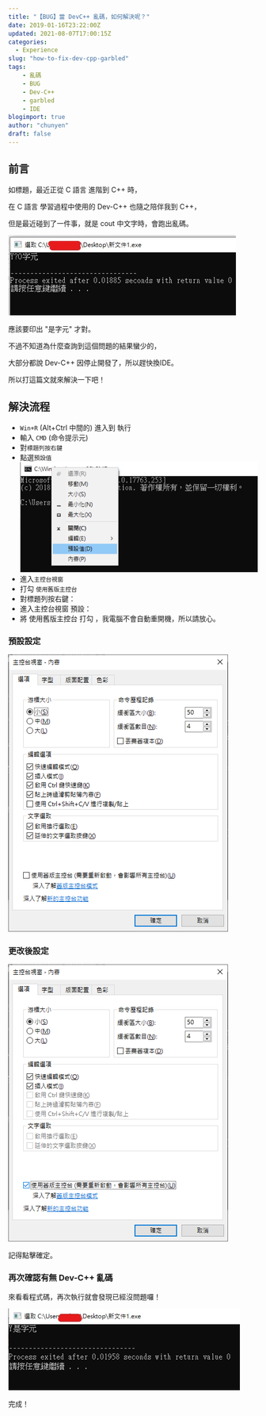 ```yaml
---
title: "【BUG】當 DevC++ 亂碼，如何解決呢？"
date: 2019-01-16T23:22:00Z
updated: 2021-08-07T17:00:15Z
categories:
  - Experience
slug: "how-to-fix-dev-cpp-garbled"
tags: 
    - 亂碼
    - BUG
    - Dev-C++
    - garbled
    - IDE
blogimport: true 
author: "chunyen"
draft: false
---
```


## 前言

如標題，最近正從 C 語言 進階到 C++ 時，

在 C 語言 學習過程中使用的 Dev-C++ 也隨之陪伴我到 C++，

但是最近碰到了一件事，就是 cout 中文字時，會跑出亂碼。

![Dev-C++ 亂碼](images/blogger/20190116_dev-c++/01.dev-c++_garbled.jpg)

應該要印出 "是字元" 才對。

不過不知道為什麼查詢到這個問題的結果蠻少的，

大部分都說 Dev-C++ 因停止開發了，所以趕快換IDE。

所以打這篇文就來解決一下吧！

## 解決流程

- `Win+R` (Alt+Ctrl 中間的) 進入到 執行  
- 輸入 `CMD` (命令提示元)  
- 對`標題列按右鍵`
- 點選`預設值`
    ![Dev-C++ CMD 預設設定介面](images/blogger/20190116_dev-c++/02.setting_cmd_default.png)
- 進入`主控台視窗`
- 打勾 `使用舊版主控台`
- 對標題列按右鍵：
- 進入主控台視窗 預設：
- 將 使用舊版主控台 打勾 ，我電腦不會自動重開機，所以請放心。

### 預設設定

![Dev-C++ CMD 預設設定介面](images/blogger/20190116_dev-c++/03.setting_default.png)

### 更改後設定

![Dev-C++ CMD 設定後介面](images/blogger/20190116_dev-c++/04.setting_change.png)

記得點擊確定。

### 再次確認有無 Dev-C++ 亂碼

來看看程式碼，再次執行就會發現已經沒問題囉！

![Dev-C++ CMD 設定後介面](images/blogger/20190116_dev-c++/05.finish.jpeg)

完成！
